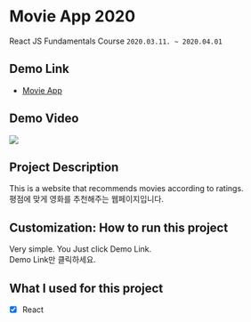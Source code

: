 # Movie App 2020

React JS Fundamentals Course `2020.03.11. ~ 2020.04.01`

## Demo Link

- [Movie App](https://wook2124.github.io/movie_app/)

## Demo Video

![](demo.gif)

## Project Description 

This is a website that recommends movies according to ratings.  
평점에 맞게 영화를 추천해주는 웹페이지입니다.

## Customization: How to run this project

Very simple. You Just click Demo Link.  
Demo Link만 클릭하세요.

## What I used for this project 

- [X] React
